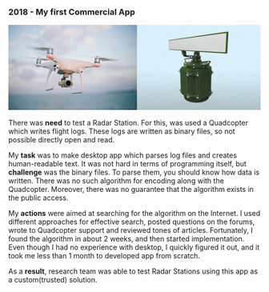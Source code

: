 ### 2018 - My first Commercial App
![](../pictures/Quadcopter-Radar.jpg)

There was **need** to test a Radar Station.
For this, was used a Quadcopter which writes flight logs. 
These logs are written as binary files, so not possible directly open and read.

My **task** was to make desktop app which parses log files and creates human-readable text.
It was not hard in terms of programming itself, but **challenge** was the binary files. 
To parse them, you should know how data is written.
There was no such algorithm for encoding along with the Quadcopter.
Moreover, there was no guarantee that the algorithm exists in the public access. 

My **actions** were aimed at searching for the algorithm on the Internet. 
I used different approaches for effective search, posted questions on the forums, 
wrote to Quadcopter support and reviewed tones of articles.
Fortunately, I found the algorithm in about 2 weeks, and then started implementation. 
Even though I had no experience with desktop,
I quickly figured it out, and it took me less than 1 month to developed app from scratch.

As a **result**, research team was able to test Radar Stations using this app as a custom(trusted) solution.